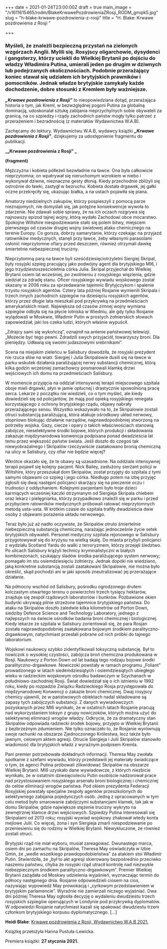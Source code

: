 +++
date = 2021-01-24T23:00:00Z
draft = true
main_image = "/v1611615465/rodm/BlakeKrwawePozdrowieniaZRosji_RODM_gmqik5.jpg"
slug = "h-blake-krwawe-pozdrowienia-z-rosji"
title = "H. Blake: Krwawe pozdrowienia z Rosji "

+++
### **Myśleli, że znaleźli bezpieczną przystań na zielonych wzgórzach Anglii. Mylili się. Rosyjscy oligarchowie, dysydenci i gangsterzy, którzy uciekli do Wielkiej Brytanii po dojściu do władzy Władimira Putina, umierali jeden po drugim w dziwnych lub podejrzanych okolicznościach. Podobnie przerażający koniec stawał się udziałem ich brytyjskich prawników i pomocników. Jednak władze brytyjskie zamykały każde dochodzenie, dobre stosunki z Kremlem były ważniejsze.**

**_„Krwawe pozdrowienia z Rosji”_** to nieopowiedziana dotąd, przerażająca historia o tym, jak Kreml, w bezwzględnej pogoni Putina za globalną dominacją, udoskonalał sztukę zabijania nieprzychylnych sobie obywateli za granicą, na co szpiedzy i rządy zachodnich państw mogły tylko patrzeć z przerażeniem i bezradnością (z materiałów Wydawnictwa W.A.B).

Zachęcamy do lektury. Wydawnictwu W.A.B, wydawcy książki **_„Krwawe pozdrowienia z Rosji”_**, dziękujemy za udostępnienie fragmentu do publikacji.

**_„Krwawe pozdrowienia z Rosji” _**

**(fragment)** 

Mężczyzna i kobieta półleżeli bezwładnie na ławce. Ona była całkowicie nieprzytomna; on wpatrywał się nieruchomym wzrokiem w niebo i wykonywał dziwne, nieznaczne gesty dłonią. Kiedy przechodnie zbliżyli się ostrożnie do ławki, zastygł w bezruchu. Kobieta dostała drgawek, jej gałki oczne przekręciły się, ukazując białka, a na ustach pojawiła się piana.

Amatorzy niedzielnych zakupów, którzy pospieszyli z pomocą parze nieznajomych, nie domyślali się, jak potężne konsekwencje wywoła to zdarzenie. Nie zdawali sobie sprawy, że na ich oczach rozgrywa się najnowszy epizod tajnej wojny, którą wydało Zachodowi obce mocarstwo. Spokojne Wiltshire niespodziewanie stało się polem bitwy, miejscem pierwszego od czasów drugiej wojny światowej ataku chemicznego na terenie Europy. Co gorsza, dobrzy samarytanie, którzy czekając na przyjazd ratowników medycznych, stanęli przy ławce, żeby własnymi parasolami osłonić nieprzytomne ofiary przed deszczem, również otrzymali dawkę śmiertelnie niebezpiecznej trucizny.

Nieprzytomną parą na ławce byli sześćdziesięciotrzyletni Siergiej Skripal, były rosyjski szpieg pracujący jako podwójny agent dla brytyjskiego MI6, i jego trzydziestosześcioletnia córka Julia. Skripal przyjechał do Wielkiej Brytanii osiem lat wcześniej, po zwolnieniu z rosyjskiego więzienia, gdzie siedział za zdradę stanu. Oficer rosyjskiego wywiadu wojskowego został skazany w 2006 roku za sprzedawanie tajemnic Brytyjczykom i spalenie trzystu rosyjskich agentów. Cztery lata później Rosjanie wymienili Skripala i trzech innych zachodnich szpiegów na dziesięciu rosyjskich agentów, którzy przez długie lata mieszkali pod przykrywką na przedmieściach amerykańskich miast. Największa od czasów zimnej wojny wymiana szpiegów odbyła się na płycie lotniska w Wiedniu, ale gdy tylko Rosjanie wylądowali w Moskwie, Władimir Putin w prostych żołnierskich słowach zapowiedział, jaki los czeka ludzi, których właśnie wypuścił.

„Zdrajcy sami się wykończą”, oznajmił na antenie państwowej telewizji. „Możecie być tego pewni. Zdradzili swych przyjaciół, towarzyszy broni. Dla pieniędzy. Udławią się swoimi judaszowymi srebrnikami”.

Scena na miejskim zieleńcu w Salisbury dowodziła, że rosyjski prezydent nie rzuca słów na wiatr. Siergiej i Julia Skripalowie dusili się na ławce w parku wskutek działania paraliżującej nerwy substancji chemicznej, którą kilka godzin wcześniej zamachowcy posmarowali klamkę drzwi wejściowych ich domu na przedmieściach Salisbury.

W momencie przyjęcia na oddział intensywnej terapii miejscowego szpitala oboje mieli drgawki, płyn w jamie opłucnej i drastycznie spowolnioną pracę serca. Lekarze z początku nie wiedzieli, co o tym myśleć, ale kiedy dowiedzieli się od policjantów, że mają pod opieką rosyjskiego renegata korzystającego z ochrony brytyjskiego rządu, objawy nabrały przerażającego sensu. Wszystko wskazywało na to, że Skripalowie zostali otruci substancją paraliżującą, która atakuje ośrodkowy układ nerwowy, stopniowo blokując działanie narządów, najprawdopodobniej stworzoną na potrzeby wojska. Gazy, ciecze i opary o takich właściwościach stanowią zabójcze, nieselektywne środki bojowe, których produkcji i składowania zakazuje międzynarodowa konwencja podpisana ponad dwadzieścia lat temu przez większość państw świata. Jeśli doszło do czegoś tak niewyobrażalnego i Skripalów rzeczywiście zaatakowano bronią chemiczną na ulicy w Salisbury, czy ofiar nie będzie więcej?

Wkrótce okazało się, że te obawy są uzasadnione. Na oddziale intensywnej terapii pojawił się kolejny pacjent. Nick Bailey, zasłużony sierżant policji w Wiltshire, który przeszukał dom Skripalów, został przyjęty do szpitala z tymi samymi objawami co szpieg i jego córka. Niedługo potem na izbę przyjęć zgłosili się dwaj następni policjanci skarżący się na pieczenie oczu i trudności z oddychaniem. Kolejnymi pacjentami było troje dzieci karmiących wcześniej kaczki otrzymanym od Siergieja Skripala chlebem oraz lekarz i pielęgniarka, którzy przypadkowo znaleźli się w parku i przed przybyciem ratowników medycznych próbowali ratować nieprzytomnych metodą usta-usta. W krótkim czasie do szpitala trafiły dwadzieścia dwie osoby z objawami porażenia układu nerwowego.

Teraz było już aż nadto oczywiste, że Skripalów otruto śmiertelnie niebezpieczną substancją chemiczną, narażając jednocześnie życie setek brytyjskich obywateli. Personel medyczny szpitala rejonowego w Salisbury przygotowywał się do kryzysu na wielką skalę. Do miasta przybyli policjanci z wydziału Scotland Yardu do walki z terroryzmem, którzy przejęli śledztwo. Po ulicach Salisbury krążyli technicy kryminalistyczni w białych kombinezonach, szukający śladów środka paraliżującego system nerwowy; pomagało im stu osiemdziesięciu żołnierzy. Jednak dopóki nie wiedziano, jaką konkretnie substancją zostali zaatakowani Skripalowie, nie można było określić, skąd pochodzi ani w jaki sposób zneutralizować jej przerażające działanie.

Na północny wschód od Salisbury, pośrodku ogrodzonego drutem kolczastym otwartego terenu o powierzchni trzech tysięcy hektarów, znajduje się zespół rządowych laboratoriów i bunkrów. Pozbawione okien budynki ukrywają pilnie strzeżone tajemnice brytyjskiego państwa. Do ataku na Skripalów doszło zaledwie kilka kilometrów od Porton Down, siedziby Defence Science and Technology Laboratory, jednego z najlepszych na świecie ośrodków badania broni chemicznej i biologicznej. Kiedy lekarze ze szpitala w Salisbury zorientowali się, że para Rosjan została najprawdopodobniej zaatakowana bojowym środkiem paralityczno-drgawkowym, natychmiast przesłali pobrane od nich próbki do tajnego laboratorium.

Wojskowi naukowcy szybko zidentyfikowali toksyczną substancję. Był to nowiczok o wysokiej czystości, zabójcza broń chemiczna produkowana w Rosji. Naukowcy z Porton Down od lat badają tego rodzaju bojowe środki paralityczno-drgawkowe. Nowiczoki powstały w ramach programu „Foliant” prowadzonego w latach siedemdziesiątych i osiemdziesiątych ubiegłego wieku w radzieckim wojskowym ośrodku badawczym w Szychanach w południowo-zachodniej Rosji. Świat dowiedział się o ich istnieniu w 1992 roku, kiedy po rozpadzie Związku Radzieckiego Rosja przystępowała do międzynarodowej Konwencji o zakazie broni chemicznej. Dwaj rosyjscy chemicy ujawnili, że w państwowych obiektach nadal składowane są zapasy tych zabójczych substancji. Z danych wywiadowczych pozyskanych przez MI6 wynikało, że w ostatnich latach Rosjanie pracują nad wykorzystaniem toksyn z grupy nowiczoków, których można użyć do selektywnej eliminacji wrogów władzy. Odkrycie, że za dramatyczny stan Skripalów odpowiada radziecki środek bojowy, przyjęto w Wielkiej Brytanii z bezbrzeżnym zdumieniem. Nie tylko oznaczało to, że Rosjanie wyrównują swoje rachunki na obszarze Zjednoczonego Królestwa, lecz także było jawnym, celowym aktem agresji. Otrucie Siergieja i Julii Skripalów stanowiło wiadomość dla brytyjskich władz z wyraźnym podpisem Kremla.

Pani premier potrzebowała dokładnych informacji. Theresa May zwołała spotkanie z szefami wywiadu, którzy przedstawili jej materiały świadczące o tym, że agenci Putina próbowali zlikwidować Skripalów na obszarze Wielkiej Brytanii. MI6 uzyskało dane wywiadowcze, z których niezbicie wynikało, że w ostatnim dziesięcioleciu Putin osobiście nadzorował prace nad przystosowaniem rosyjskiego arsenału broni biologicznej i chemicznej do celów eliminacji wrogów państwa. Pod okiem prezydenta Federacji Rosyjskiej powstały specjalne zespoły agentów przeszkolonych do selektywnego zabijania pojedynczych osób. Jedną z opracowanych w tym celu metod było smarowanie zabójczymi substancjami klamek, tak jak w domu Skripalów, gdzie największe stężenie trucizny wykryto na zewnętrznej klamce drzwi wejściowych. Szpiedzy Putina interesowali się Skripalami od 2013 roku; rosyjski wywiad wojskowy zhakował wtedy konta mejlowe Julii. Co więcej, żona i syn Siergieja zmarli niespodziewanie po przeniesieniu się do rodziny w Wielkiej Brytanii. Niewykluczone, że również zostali otruci.

Brytyjski rząd nie miał wyboru, musiał zareagować. Dwunastego marca, osiem dni po zamachu na Skripalów, Theresa May oświadczyła w Izbie Gmin, że „wedle wszelkiego prawdopodobieństwa” za atakiem stoi Władimir Putin. Stwierdziła, że „był to akt agresji skierowany bezpośrednio przeciwko naszemu państwu, chyba że rosyjski rząd utracił kontrolę nad niezwykle niebezpiecznym środkiem paralityczno-drgawkowym”. Premier Wielkiej Brytanii zażądała od Moskwy udzielenia wyjaśnień, wyznaczając termin do północy następnego dnia. Rosjanie odpowiedzieli ciosem na cios, nazywając wypowiedź May prowokacją i „cyrkowym przedstawieniem w brytyjskim parlamencie”. Wyraźnie nie zamierzali niczego wyjaśniać. Dwa dni później Theresa May ogłosiła decyzję o wydaleniu dwudziestu trzech rosyjskich szpiegów operujących w Londynie pod przykrywką dyplomatów. W odpowiedzi Rosjanie natychmiast kazali się spakować dwudziestu trzem członkom brytyjskiego korpusu dyplomatycznego. \[...\] 

**Heidi Blake**: [Krwawe pozdrowienia z Rosji, Wydawnictwo W.A.B 2021.](https://www.gwfoksal.pl/krwawe-pozdrowienia-z-rosji-heidi-blake-sku2340b32566a471b011a6.html "https://www.gwfoksal.pl/krwawe-pozdrowienia-z-rosji-heidi-blake-sku2340b32566a471b011a6.html")

Książkę przełożyła Hanna Pustuła-Lewicka. 

Premiera książki: **27 stycznia 2021.** 